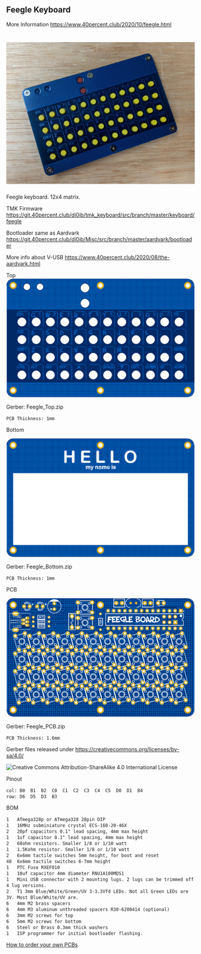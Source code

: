 ## Feegle Keyboard

More Information https://www.40percent.club/2020/10/feegle.html

![Feegle](Feegle.jpg)
======================
Feegle keyboard. 12x4 matrix.

TMK Firmware https://git.40percent.club/di0ib/tmk_keyboard/src/branch/master/keyboard/feegle

Bootloader same as Aardvark https://git.40percent.club/di0ib/Misc/src/branch/master/aardvark/bootloader

More info about V-USB https://www.40percent.club/2020/08/the-aardvark.html


Top
![Feegle PCB Top](Feegle_Top.png)

Gerber: Feegle_Top.zip

    PCB Thickness: 1mm


Bottom

![Feegle PCB Bottom](Feegle_Bottom.png)

Gerber: Feegle_Bottom.zip

    PCB Thickness: 1mm


PCB

![Feegle PCB](Feegle_PCB.png)

Gerber: Feegle_PCB.zip

    PCB Thickness: 1.6mm
    

Gerber files released under https://creativecommons.org/licenses/by-sa/4.0/

![Creative Commons Attribution-ShareAlike 4.0 International License](https://i.creativecommons.org/l/by-sa/4.0/88x31.png)


Pinout

    col: B0  B1  B2  C0  C1  C2  C3  C4  C5  D0  D1  B4
    row: D6  D5  D3  B3


BOM

    1	ATmega328p or ATmega328 28pin DIP
    1	16MHz subminiature crystal ECS-160-20-46X
    2	20pf capacitors 0.1" lead spacing, 4mm max height
    1	1uf capacitor 0.1" lead spacing, 4mm max height
    2	68ohm resistors. Smaller 1/8 or 1/10 watt
    1	1.5Kohm resistor. Smaller 1/8 or 1/10 watt
    2	6x6mm tactile switches 5mm height, for boot and reset
    48	6x6mm tactile switches 6-7mm height
    1	PTC Fuse RXEF010
    1	10uf capacitor 4mm diameter RNU1A100MDS1
    1	Mini USB connector with 2 mounting lugs. 2 lugs can be trimmed off 4 lug versions.
    2	T1 3mm Blue/White/Green/UV 3-3.3Vfd LEDs. Not all Green LEDs are 3V. Most Blue/White/UV are.
    6	4mm M2 brass spacers
    6	4mm M3 aluminum unthreaded spacers R30-6200414 (optional)
    6	3mm M2 screws for top
    6	5mm M2 screws for bottom
    6	Steel or Brass 0.3mm thick washers
    1	ISP programmer for initial bootloader flashing.

[How to order your own PCBs](http://www.40percent.club/2017/03/ordering-pcb.html)
